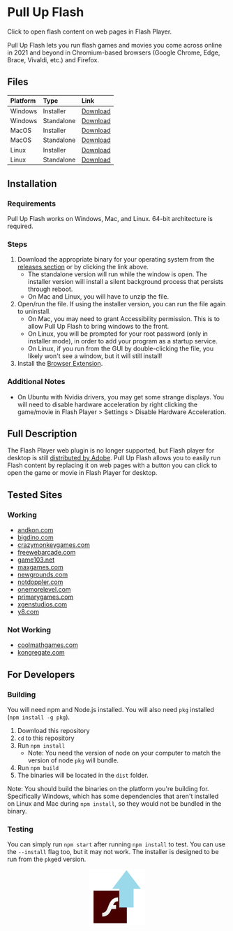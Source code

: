 # Pull Up Flash

Click to open flash content on web pages in Flash Player.

Pull Up Flash lets you run flash games and movies you come across online in 2021 and beyond in Chromium-based browsers (Google Chrome, Edge, Brace, Vivaldi, etc.) and Firefox.

## Files

| Platform | Type       | Link      |
|:---------|:-----------|:----------|
| Windows  | Installer  | [Download](https://github.com/jamesgrams/pull-up-flash/releases/download/1.0.0/pull-up-flash-win.exe) |
| Windows  | Standalone | [Download](https://github.com/jamesgrams/pull-up-flash/releases/download/1.0.0/pull-up-flash-win-standalone.exe) |
| MacOS    | Installer  | [Download](https://github.com/jamesgrams/pull-up-flash/releases/download/1.0.0/pull-up-flash-macos.zip) |
| MacOS    | Standalone | [Download](https://github.com/jamesgrams/pull-up-flash/releases/download/1.0.0/pull-up-flash-macos-standalone.zip) |
| Linux    | Installer  | [Download](https://github.com/jamesgrams/pull-up-flash/releases/download/1.0.0/pull-up-flash-linux.zip) |
| Linux    | Standalone | [Download](https://github.com/jamesgrams/pull-up-flash/releases/download/1.0.0/pull-up-flash-linux-standalone.zip) |

## Installation

### Requirements

Pull Up Flash works on Windows, Mac, and Linux. 64-bit architecture is required.

### Steps

1. Download the appropriate binary for your operating system from the [releases section](https://github.com/jamesgrams/pull-up-flash/releases) or by clicking the link above.
    * The standalone version will run while the window is open. The installer version will install a silent background process that persists through reboot.
    * On Mac and Linux, you will have to unzip the file.
2. Open/run the file. If using the installer version, you can run the file again to uninstall.
    * On Mac, you may need to grant Accessibility permission. This is to allow Pull Up Flash to bring windows to the front.
    * On Linux, you will be prompted for your root password (only in installer mode), in order to add your program as a startup service.
    * On Linux, if you run from the GUI by double-clicking the file, you likely won't see a window, but it will still install!
3. Install the [Browser Extension](https://github.com/jamesgrams/pull-up-flash-extension).

### Additional Notes

* On Ubuntu with Nvidia drivers, you may get some strange displays. You will need to disable hardware acceleration by right clicking the game/movie in Flash Player > Settings > Disable Hardware Acceleration.

## Full Description

The Flash Player web plugin is no longer supported, but Flash player for desktop is still [distributed by Adobe](https://www.adobe.com/support/flashplayer/debug_downloads.html). Pull Up Flash allows you to easily run Flash content by replacing it on web pages with a button you can click to open the game or movie in Flash Player for desktop.

## Tested Sites

### Working
* [andkon.com](https://andkon.com)
* [bigdino.com](https://bigdino.com)
* [crazymonkeygames.com](https://crazymonkeygames.com)
* [freewebarcade.com](https://freewebarcade.com)
* [game103.net](https://game103.net)
* [maxgames.com](https://maxgames.com)
* [newgrounds.com](https://maxgames.com)
* [notdoppler.com](http://www.notdoppler.com)
* [onemorelevel.com](https://onemorelevel.com)
* [primarygames.com](https://www.primarygames.com)
* [xgenstudios.com](http://www.xgenstudios.com)
* [y8.com](https://y8.com)

### Not Working
* [coolmathgames.com](https://coolmathgames.com)
* [kongregate.com](https://kongregate.com)

## For Developers

### Building

You will need npm and Node.js installed. You will also need `pkg` installed (`npm install -g pkg`).

1. Download this repository
2. `cd` to this repository
3. Run `npm install`
    * Note: You need the version of node on your computer to match the version of node `pkg` will bundle.
4. Run `npm build`
5. The binaries will be located in the `dist` folder.

Note: You should build the binaries on the platform you're building for. Specifically Windows, which has some dependencies that aren't installed on Linux and Mac during `npm install`, so they would not be bundled in the binary.

### Testing

You can simply run `npm start` after running `npm install` to test. You can use the `--install` flag too, but it may not work. The installer is designed to be run from the `pkg`ed version.

<p align="center">
  <img src="./assets/logo.png" alt="Pull Up Flash Logo" width="128"/>
</p>